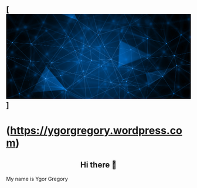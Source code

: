 ## [![Ygor Gregory](https://github.com/Khrons/Khrons/blob/main/img/img1.jpg)]
# (https://ygorgregory.wordpress.com)
<h2 align="center"> Hi there 👋 </h2>

My name is Ygor Gregory 
